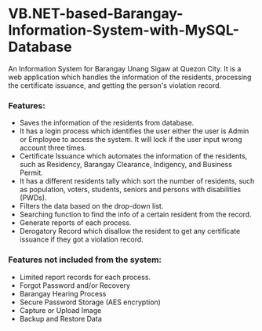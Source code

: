 # VB.NET-based-Barangay-Information-System-with-MySQL-Database
An Information System for Barangay Unang Sigaw at Quezon City. It is a web application which handles the information of the residents, processing the certificate issuance, and getting the person's violation record.

### Features:

- Saves the information of the residents from database.
- It has a login process which identifies the user either the user is Admin or Employee to access the system. It will lock if the user input wrong account three times.
- Certificate Issuance which automates the information of the residents, such as Residency, Barangay Clearance, Indigency, and Business Permit.
- It has a different residents tally which sort the number of residents, such as population, voters, students, seniors and persons with disabilities (PWDs).
- Filters the data based on the drop-down list.
- Searching function to find the info of a certain resident from the record.
- Generate reports of each process.
- Derogatory Record which disallow the resident to get any certificate issuance if they got a violation record.

### Features not included from the system:

- Limited report records for each process.
- Forgot Password and/or Recovery
- Barangay Hearing Process
- Secure Password Storage (AES encryption)
- Capture or Upload Image
- Backup and Restore Data
